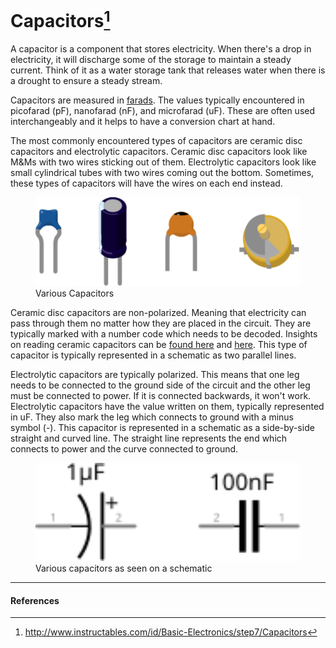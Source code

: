 # Capacitors[^1]

A capacitor is a component that stores electricity. When there's a drop in electricity, it will discharge some of the storage to maintain a steady current. Think of it as a water storage tank that releases water when there is a drought to ensure a steady stream.

Capacitors are measured in [farads](https://en.wikipedia.org/wiki/Farad). The values typically encountered in picofarad (pF), nanofarad (nF), and microfarad (uF). These are often used interchangeably and it helps to have a conversion chart at hand.

The most commonly encountered types of capacitors are ceramic disc capacitors and electrolytic capacitors. Ceramic disc capacitors look like M&Ms with two wires sticking out of them. Electrolytic capacitors look like small cylindrical tubes with two wires coming out the bottom. Sometimes, these types of capacitors will have the wires on each end instead.

<figure>
<img src="../assets/images/capacitors.svg" alt="Resistor Schematic Display" width="500px">
<figcaption>Various Capacitors</figcaption>
</figure>

Ceramic disc capacitors are non-polarized. Meaning that electricity can pass through them no matter how they are placed in the circuit. They are typically marked with a number code which needs to be decoded. Insights on reading ceramic capacitors can be [found here](http://electronics.stackexchange.com/a/16637) and [here](http://electronics.stackexchange.com/questions/18102/ceramic-capacitors-how-to-read-2-digit-markings). This type of capacitor is typically represented in a schematic as two parallel lines.

Electrolytic capacitors are typically polarized. This means that one leg needs to be connected to the ground side of the circuit and the other leg must be connected to power. If it is connected backwards, it won't work. Electrolytic capacitors have the value written on them, typically represented in uF. They also mark the leg which connects to ground with a minus symbol (-). This capacitor is represented in a schematic as a side-by-side straight and curved line. The straight line represents the end which connects to power and the curve connected to ground.

<figure>
<img src="../assets/images/capacitors-schematic.svg" alt="Resistor Schematic Display" width="500px">
<figcaption>Various capacitors as seen on a schematic</figcaption>
</figure>

---
#### References

[^1]: http://www.instructables.com/id/Basic-Electronics/step7/Capacitors
